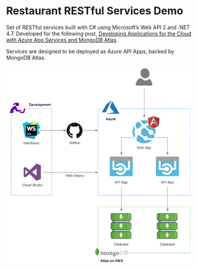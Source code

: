 # Restaurant RESTful Services Demo

Set of RESTful services built with C# using Microsoft’s Web API 2 and .NET 4.7. Developed for the following post, [Developing Applications for the Cloud with Azure App Services and MongoDB Atlas](https://wp.me/p1RD28-5ij).

Services are designed to be deployed as Azure API Apps, backed by MongoDB Atlas.

![Architecture](RestaurantDemoAPI.png)
